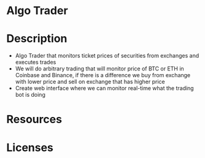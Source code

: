 # Algo Trader

# Description
- Algo Trader that monitors ticket prices of securities from exchanges and executes trades
- We will do arbitrary trading that will monitor price of BTC or ETH in Coinbase and Binance, if there is a difference we buy from exchange with lower price and sell on exchange that has higher price
- Create web interface where we can monitor real-time what the trading bot is doing


# Resources

# Licenses 
